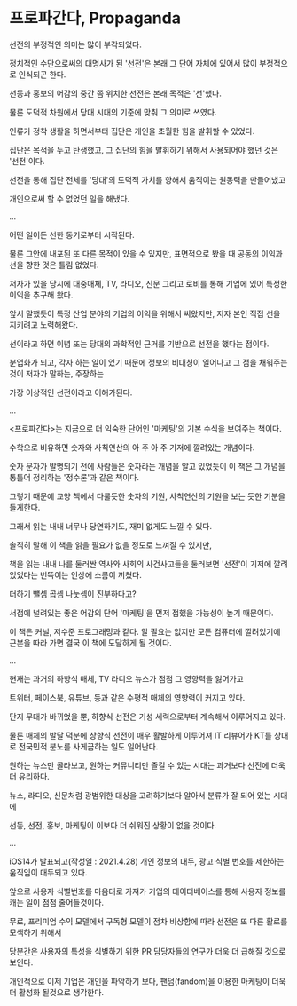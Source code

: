 # 프로파간다, Propaganda

선전의 부정적인 의미는 많이 부각되었다.

정치적인 수단으로써의 대명사가 된 '선전'은 본래 그 단어 자체에 있어서 많이 부정적으로 인식되곤 한다.

선동과 홍보의 어감의 중간 쯤 위치한 선전은 본래 목적은 '선'했다.

물론 도덕적 차원에서 당대 시대의 기준에 맞춰 그 의미로 쓰였다.

인류가 정착 생활을 하면서부터 집단은 개인을 초월한 힘을 발휘할 수 있었다.

집단은 목적을 두고 탄생했고, 그 집단의 힘을 발휘하기 위해서 사용되어야 했던 것은 '선전'이다.

선전을 통해 집단 전체를 '당대'의 도덕적 가치를 향해서 움직이는 원동력을 만들어냈고

개인으로써 할 수 없었던 일을 해냈다.

...

어떤 일이든 선한 동기로부터 시작된다.

물론 그안에 내포된 또 다른 목적이 있을 수 있지만, 표면적으로 봤을 때 공동의 이익과 선을 향한 것은 틀림 없었다.

저자가 있을 당시에 대중매체, TV, 라디오, 신문 그리고 로비를 통해 기업에 있어 특정한 이익을 추구해 왔다.

앞서 말했듯이 특정 산업 분야의 기업의 이익을 위해서 써왔지만, 저자 본인 직접 선을 지키려고 노력해왔다.

선이라고 하면 이념 또는 당대의 과학적인 근거를 기반으로 선전을 했다는 점이다.

분업화가 되고, 각자 하는 일이 있기 때문에 정보의 비대칭이 일어나고 그 점을 채워주는 것이 저자가 말하는, 주장하는

가장 이상적인 선전이라고 이해가된다.

...

\<프로파간다\>는 지금으로 더 익숙한 단어인 '마케팅'의 기본 수식을 보여주는 책이다.

수학으로 비유하면 숫자와 사칙연산의 아 주 아 주 기저에 깔려있는 개념이다.

숫자 문자가 발명되기 전에 사람들은 숫자라는 개념을 알고 있었듯이 이 책은 그 개념을 통틀어 정리하는 '정수론'과 같은 책이다.

그렇기 때문에 교양 책에서 다룰듯한 숫자의 기원, 사칙연산의 기원을 보는 듯한 기분을 들게한다.

그래서 읽는 내내 너무나 당연하기도, 재미 없게도 느낄 수 있다.

솔직히 말해 이 책을 읽을 필요가 없을 정도로 느껴질 수 있지만,

책을 읽는 내내 나를 둘러싼 역사와 사회의 사건사고들을 둘러보면 '선전'이 기저에 깔려있었다는 번뜩이는 인상에 소름이 끼쳤다.

더하기 뺄셈 곱셈 나눗셈이 진부하다고?

서점에 널려있는 좋은 어감의 단어 '마케팅'을 먼저 접했을 가능성이 높기 때문이다.

이 책은 커널, 저수준 프로그래밍과 같다. 알 필요는 없지만 모든 컴퓨터에 깔려있기에 근본을 따라 가면 결국 이 책에 도달하게 될 것이다.

...

현재는 과거의 하향식 매체, TV 라디오 뉴스가 점점 그 영향력을 잃어가고

트위터, 페이스북, 유튜브, 등과 같은 수평적 매체의 영향력이 커지고 있다.

단지 무대가 바뀌었을 뿐, 하향식 선전은 기성 세력으로부터 계속해서 이루어지고 있다.

물론 매체의 발달 덕분에 상향식 선전이 매우 활발하게 이루어져 IT 리뷰어가 KT를 상대로 전국민적 분노를 사게끔하는 일도 일어난다.

원하는 뉴스만 골라보고, 원하는 커뮤니티만 즐길 수 있는 시대는 과거보다 선전에 더욱 더 유리하다.

뉴스, 라디오, 신문처럼 광범위한 대상을 고려하기보다 알아서 분류가 잘 되어 있는 시대에

선동, 선전, 홍보, 마케팅이 이보다 더 쉬워진 상황이 없을 것이다.

...

iOS14가 발표되고(작성일 : 2021.4.28) 개인 정보의 대두, 광고 식별 번호를 제한하는 움직임이 대두되고 있다.

앞으로 사용자 식별번호를 마음대로 가져가 기업의 데이터베이스를 통해 사용자 정보를 캐는 일이 점점 줄어들것이다.

무료, 프리미엄 수익 모델에서 구독형 모델이 점차 비상함에 따라 선전은 또 다른 활로를 모색하기 위해서

당분간은 사용자의 특성을 식별하기 위한 PR 담당자들의 연구가 더욱 더 급해질 것으로 보인다.

개인적으로 이제 기업은 개인을 파악하기 보다, 팬덤(fandom)을 이용한 마케팅이 더욱 더 활성화 될것으로 생각한다.